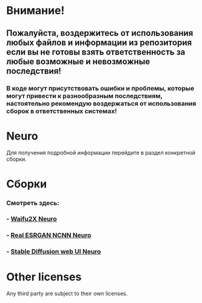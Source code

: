 # Внимание!
## Пожалуйста, воздержитесь от использования любых файлов и информации из репозитория если вы не готовы взять ответственность за любые возможные и невозможные последствия!
### В коде могут присутствовать ошибки и проблемы, которые могут привести к разнообразным последствиям, настоятельно рекомендую воздержаться от использования сборок в ответственных системах!
# Neuro
Для получения подробной информации перейдите в раздел конкретной сборки.
# Сборки
### Смотреть здесь:
### - [Waifu2X Neuro](https://github.com/Shedou/Neuro/tree/main/Waifu2X%20Neuro)
### - [Real ESRGAN NCNN Neuro](https://github.com/Shedou/Neuro/tree/main/Real%20ESRGAN%20NCNN%20Neuro)
### - [Stable Diffusion web UI Neuro](https://github.com/Shedou/Neuro/tree/main/SD_WEBUI_Neuro_v1)
# Other licenses
Any third party are subject to their own licenses.
